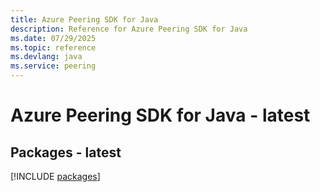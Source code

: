 ```yaml
---
title: Azure Peering SDK for Java
description: Reference for Azure Peering SDK for Java
ms.date: 07/29/2025
ms.topic: reference
ms.devlang: java
ms.service: peering
---
```

# Azure Peering SDK for Java - latest
## Packages - latest
[!INCLUDE [packages](peering-index.md)]